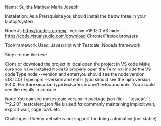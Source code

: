 Name: Sujitha Mathew Maria Joseph

Installation: As a Prerequisite you should install the below three in your laptop/system

Node Js https://nodejs.org/en/ -version v18.13.0
VS code -- https://code.visualstudio.com/download
Chrome/Firefox browsers

Tool/framework Used: Javascript with Testcafe, NodeJs framework

Steps to run the test:

Clone or download the project in local
open the project in VS code
Make sure you have installed NodeJS properly
open the Terminal inside the VS code
Type node --version and enter(you should see the node version v18.13.0)
Type npm --version and enter (you should see the npm version 9.4.0)
For the execution type testcafe chrome/firefox and enter
You should see the results in console

Note:
You can see the testcafe version in package.json file -- "testcafe": "^2.2.0"
.testcaferc.json file is used for commanly maintaining implicit wait, explicit wait, page load..etc

Challenges:
Udemy website is not support for doing automation (not stable)
